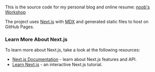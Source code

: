 This is the source code for my personal blog and online resume: [noob's Workshop](https://noobsworkshop.com/) 

The project uses [Next.js](https://nextjs.org/) with [MDX](https://mdxjs.com) and generated static files to host on GitHub Pages.

### Learn More About Next.js

To learn more about Next.js, take a look at the following resources:

- [Next.js Documentation](https://nextjs.org/docs) - learn about Next.js features and API.
- [Learn Next.js](https://nextjs.org/learn) - an interactive Next.js tutorial.
